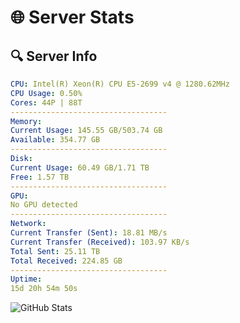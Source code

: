 # 🌐 Server Stats
## 🔍 Server Info
```yaml
CPU: Intel(R) Xeon(R) CPU E5-2699 v4 @ 1280.62MHz
CPU Usage: 0.50%
Cores: 44P | 88T
-----------------------------------
Memory:
Current Usage: 145.55 GB/503.74 GB
Available: 354.77 GB
-----------------------------------
Disk:
Current Usage: 60.49 GB/1.71 TB
Free: 1.57 TB
-----------------------------------
GPU:
No GPU detected
-----------------------------------
Network:
Current Transfer (Sent): 18.81 MB/s
Current Transfer (Received): 103.97 KB/s
Total Sent: 25.11 TB
Total Received: 224.85 GB
-----------------------------------
Uptime:
15d 20h 54m 50s
```
![GitHub Stats](https://img.shields.io/badge/Updated-2025-03-23_18:17:39-blue)